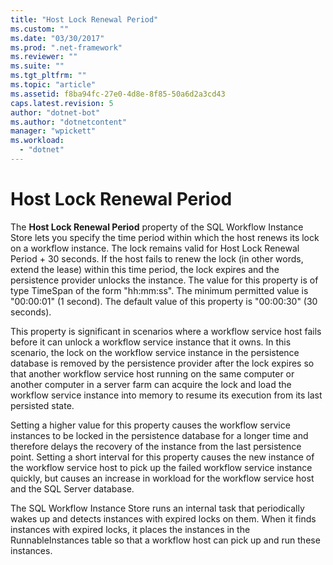 ```yaml
---
title: "Host Lock Renewal Period"
ms.custom: ""
ms.date: "03/30/2017"
ms.prod: ".net-framework"
ms.reviewer: ""
ms.suite: ""
ms.tgt_pltfrm: ""
ms.topic: "article"
ms.assetid: f8ba94fc-27e0-4d8e-8f85-50a6d2a3cd43
caps.latest.revision: 5
author: "dotnet-bot"
ms.author: "dotnetcontent"
manager: "wpickett"
ms.workload: 
  - "dotnet"
---
```

# Host Lock Renewal Period
The **Host Lock Renewal Period** property of the SQL Workflow Instance Store lets you specify the time period within which the host renews its lock on a workflow instance. The lock remains valid for Host Lock Renewal Period + 30 seconds. If the host fails to renew the lock (in other words, extend the lease) within this time period, the lock expires and the persistence provider unlocks the instance. The value for this property is of type TimeSpan of the form "hh:mm:ss". The minimum permitted value is "00:00:01" (1 second). The default value of this property is "00:00:30" (30 seconds).  
  
 This property is significant in scenarios where a workflow service host fails before it can unlock a workflow service instance that it owns. In this scenario, the lock on the workflow service instance in the persistence database is removed by the persistence provider after the lock expires so that another workflow service host running on the same computer or another computer in a server farm can acquire the lock and load the workflow service instance into memory to resume its execution from its last persisted state.  
  
 Setting a higher value for this property causes the workflow service instances to be locked in the persistence database for a longer time and therefore delays the recovery of the instance from the last persistence point. Setting a short interval for this property causes the new instance of the workflow service host to pick up the failed workflow service instance quickly, but causes an increase in workload for the workflow service host and the SQL Server database.  
  
 The SQL Workflow Instance Store runs an internal task that periodically wakes up and detects instances with expired locks on them. When it finds instances with expired locks, it places the instances in the RunnableInstances table so that a workflow host can pick up and run these instances.
